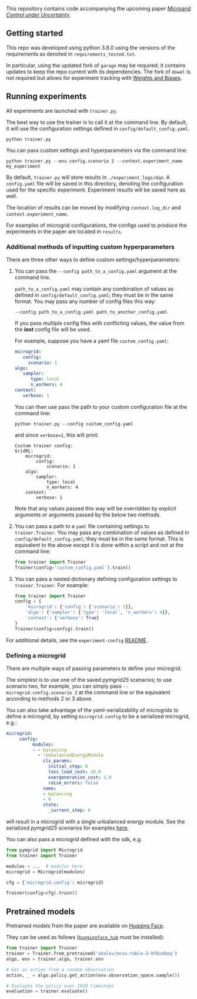 This repository contains code accompanying the upcoming paper [*Microgrid Control under Uncertainty*](https://papers.ssrn.com/sol3/papers.cfm?abstract_id=4866653).

## Getting started

This repo was developed using python 3.8.0 using the versions of the requirements as denoted in `requirements_tested.txt`.

In particular, using the updated fork of `garage` may be required; it contains updates to keep the repo current with
its dependencies. The fork of `dowel` is not required but allows for experiment tracking with [Weights and Biases](https://wandb.ai/site).




## Running experiments

All experiments are launched with `trainer.py`.

The best way to use the trainer is to call it at the command line. By default, it will use the configuration 
settings defined in `config/default_config.yaml`.

```shell script
python trainer.py
```

You can pass custom settings and hyperparameters via the command line:

```shell script
python trainer.py --env.config.scenario 2 --context.experiment_name my_experiment
```

By default, `trainer.py` will store results in `./experiment_logs/dqn`. A `config.yaml` file will be saved 
in this directory, denoting the configuration used for the specific experiment. Experiment results will be saved here as well.

The location of results can be moved by modifying `context.log_dir` and `context.experiment_name`. 

For examples of microgrid configurations, the configs used to produce the experiments in the paper are located in `results`.


### Additional methods of inputting custom hyperparameters

There are three other ways to define custom settings/hyperparameters:

  1. You can pass the `--config path_to_a_config.yaml` argument at the command line. 
  
     `path_to_a_config.yaml` may
     contain any combination of values as defined in `config/default_config.yaml`; they must be in the same format. 
     You may pass any number of config files this way:

     ```shell script
     --config path_to_a_config.yaml path_to_another_config.yaml
     ```

     If you pass multiple config files with conflicting values, the value from the ***last*** config file
     will be used.
     
     For example, suppose you have a yaml file `custom_config.yaml`:
     ```yaml
     microgrid:
        config:
          scenario: 1
     algo:
        sampler:
           type: local
           n_workers: 4 
     context:
        verbose: 1
     ```

     You can then use pass the path to your custom configuration file at the command line:
     ```shell script
     python trainer.py --config custom_config.yaml 
     ```
     and since `verbose=1`, this will print:

     ```text
     Custom trainer config:
     GridRL:
         microgrid:
             config:
                 scenario: 1
         algo:
             sampler:
                 type: local
                 n_workers: 4
         context:
             verbose: 1
     ```

     Note that any values passed this way will be overridden by explicit arguments or arguments passed by the below
     two methods.

  2. You can pass a path to a `yaml` file containing settings to `trainer.Trainer`. You may pass any combination
     of values as defined in `config/default_config.yaml`; they must be in the same format. This is equivalent to
     the above except it is done within a script and not at the command line:
     ```python
     from trainer import Trainer
     Trainer(config='custom_config.yaml').train()
     ```
  3. You can pass a nested dictionary defining configuration settings to `trainer.Trainer`.
     For example:
     ```python
     from trainer import Trainer
     config = {
         'microgrid': {'config': {'scenario': 1}},
         'algo': {'sampler': {'type': 'local', 'n_workers': 4}},
         'context': {'verbose': True}
     }
     Trainer(config=config).train()  
     ```


For additional details, see the `experiment-config` [README](https://github.com/ahalev/experiment-config?tab=readme-ov-file#additional-methods-of-inputting-custom-hyperparameters).

### Defining a microgrid

There are multiple ways of passing parameters to define your microgrid. 

The simplest is 
to use one of the saved *pymgrid25* scenarios; to use scenario two, for example, you can simply pass
`--microgrid.config.scenario 2` at the command line or the equivalent according to methods 2 or 3 above.

You can also take advantage of the yaml-serializability of microgrids to define a microgrid, by setting `microgrid.config`
to be a serialized microgrid, e.g.:

```yaml
microgrid:
     config:
          modules:
          - - balancing
            - !UnbalancedEnergyModule
              cls_params:
                initial_step: 0
                loss_load_cost: 10.0
                overgeneration_cost: 2.0
                raise_errors: false
              name:
              - balancing
              - 0
              state:
                _current_step: 0
```

will result in a microgrid with a single unbalanced energy module. See the serialized *pymgrid25* scenarios for examples 
[here](https://github.com/ahalev/python-microgrid/tree/master/src/pymgrid/data/scenario/pymgrid25).

You can also pass a microgrid defined with the sdk, e.g.

```python
from pymgrid import Microgrid
from trainer import Trainer

modules = ...  # modules here
microgrid = Microgrid(modules)

cfg = {'microgrid.config': microgrid}

Trainer(config=cfg).train()
```

## Pretrained models

Pretrained models from the paper are available on [Hugging Face](https://huggingface.co/collections/ahalev/mcu-uncertainty-66722845f1bef807e0fb847b).

They can be used as follows ([`huggingface_hub`](https://github.com/huggingface/huggingface_hub) must be installed):

```python
from trainer import Trainer
trainer = Trainer.from_pretrained('ahalev/mcuu-table-2-0f8ud8aq')
algo, env = trainer.algo, trainer.env

# Get an action from a random observation
action, _ = algo.policy.get_action(env.observation_space.sample())

# Evaluate the policy over 2920 timesteps
evaluation = trainer.evaluate()
```
